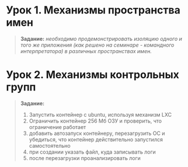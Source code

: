 # Урок 1. Механизмы пространства имен
> **Задание:** *необходимо продемонстрировать изоляцию одного и того же приложения (как решено на семинаре - командного интерпретатора) в различных пространствах имен.*
# Урок 2. Механизмы контрольных групп
> **Задание:**
> 1. Запустить контейнер с ubuntu, используя механизм LXC 
> 2. Ограничить контейнер 256 Мб ОЗУ и проверить, что ограничение работает
> 3. добавить автозапуск контейнеру, перезагрузить ОС и убедиться, что контейнер действительно запустился самостоятельно
> 4. при создании указать файл, куда записывать логи
> 5. после перезагрузки проанализировать логи